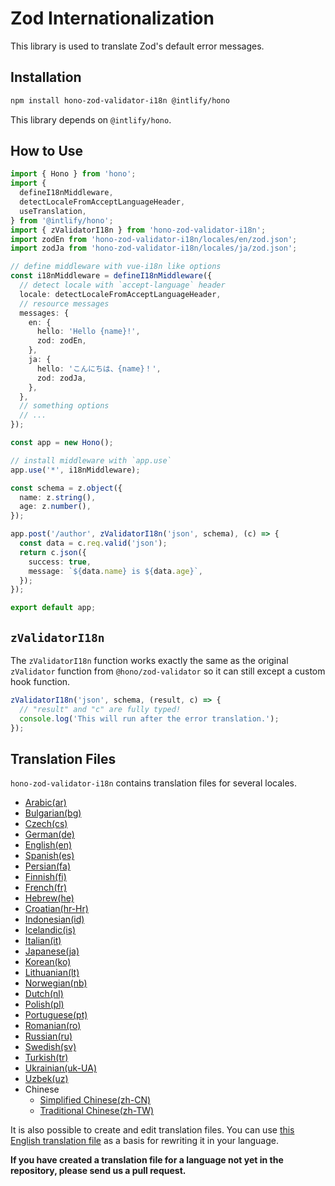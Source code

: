 # Zod Internationalization

This library is used to translate Zod's default error messages.

## Installation

```bash
npm install hono-zod-validator-i18n @intlify/hono
```

This library depends on `@intlify/hono`.

## How to Use

```ts
import { Hono } from 'hono';
import {
  defineI18nMiddleware,
  detectLocaleFromAcceptLanguageHeader,
  useTranslation,
} from '@intlify/hono';
import { zValidatorI18n } from 'hono-zod-validator-i18n';
import zodEn from 'hono-zod-validator-i18n/locales/en/zod.json';
import zodJa from 'hono-zod-validator-i18n/locales/ja/zod.json';

// define middleware with vue-i18n like options
const i18nMiddleware = defineI18nMiddleware({
  // detect locale with `accept-language` header
  locale: detectLocaleFromAcceptLanguageHeader,
  // resource messages
  messages: {
    en: {
      hello: 'Hello {name}!',
      zod: zodEn,
    },
    ja: {
      hello: 'こんにちは、{name}！',
      zod: zodJa,
    },
  },
  // something options
  // ...
});

const app = new Hono();

// install middleware with `app.use`
app.use('*', i18nMiddleware);

const schema = z.object({
  name: z.string(),
  age: z.number(),
});

app.post('/author', zValidatorI18n('json', schema), (c) => {
  const data = c.req.valid('json');
  return c.json({
    success: true,
    message: `${data.name} is ${data.age}`,
  });
});

export default app;
```

## `zValidatorI18n`

The `zValidatorI18n` function works exactly the same as the original `zValidator` function from `@hono/zod-validator` so it can still except a custom hook function.

```ts
zValidatorI18n('json', schema, (result, c) => {
  // "result" and "c" are fully typed!
  console.log('This will run after the error translation.');
});
```

## Translation Files

`hono-zod-validator-i18n` contains translation files for several locales.

- [Arabic(ar)](https://github.com/thijserven/hono-zod-validator-i18n/blob/main/locales/ar/zod.json)
- [Bulgarian(bg)](https://github.com/thijserven/hono-zod-validator-i18n/blob/main/locales/bg/zod.json)
- [Czech(cs)](https://github.com/thijserven/hono-zod-validator-i18n/blob/main/locales/cs/zod.json)
- [German(de)](https://github.com/thijserven/hono-zod-validator-i18n/blob/main/locales/de/zod.json)
- [English(en)](https://github.com/thijserven/hono-zod-validator-i18n/blob/main/locales/en/zod.json)
- [Spanish(es)](https://github.com/thijserven/hono-zod-validator-i18n/blob/main/locales/es/zod.json)
- [Persian(fa)](https://github.com/thijserven/hono-zod-validator-i18n/blob/main/locales/fa/zod.json)
- [Finnish(fi)](https://github.com/thijserven/hono-zod-validator-i18n/blob/main/locales/fi/zod.json)
- [French(fr)](https://github.com/thijserven/hono-zod-validator-i18n/blob/main/locales/fr/zod.json)
- [Hebrew(he)](https://github.com/thijserven/hono-zod-validator-i18n/blob/main/locales/he/zod.json)
- [Croatian(hr-Hr)](https://github.com/thijserven/hono-zod-validator-i18n/blob/main/locales/hr-He/zod.json)
- [Indonesian(id)](https://github.com/thijserven/hono-zod-validator-i18n/blob/main/locales/id/zod.json)
- [Icelandic(is)](https://github.com/thijserven/hono-zod-validator-i18n/blob/main/locales/is/zod.json)
- [Italian(it)](https://github.com/thijserven/hono-zod-validator-i18n/blob/main/locales/it/zod.json)
- [Japanese(ja)](https://github.com/thijserven/hono-zod-validator-i18n/blob/main/locales/ja/zod.json)
- [Korean(ko)](https://github.com/thijserven/hono-zod-validator-i18n/blob/main/locales/ko/zod.json)
- [Lithuanian(lt)](https://github.com/thijserven/hono-zod-validator-i18n/blob/main/locales/lt/zod.json)
- [Norwegian(nb)](https://github.com/thijserven/hono-zod-validator-i18n/blob/main/locales/nb/zod.json)
- [Dutch(nl)](https://github.com/thijserven/hono-zod-validator-i18n/blob/main/locales/nl/zod.json)
- [Polish(pl)](https://github.com/thijserven/hono-zod-validator-i18n/blob/main/locales/pl/zod.json)
- [Portuguese(pt)](https://github.com/thijserven/hono-zod-validator-i18n/blob/main/locales/pt/zod.json)
- [Romanian(ro)](https://github.com/thijserven/hono-zod-validator-i18n/blob/main/locales/ro/zod.json)
- [Russian(ru)](https://github.com/thijserven/hono-zod-validator-i18n/blob/main/locales/ru/zod.json)
- [Swedish(sv)](https://github.com/thijserven/hono-zod-validator-i18n/blob/main/locales/sv/zod.json)
- [Turkish(tr)](https://github.com/thijserven/hono-zod-validator-i18n/blob/main/locales/tr/zod.json)
- [Ukrainian(uk-UA)](https://github.com/thijserven/hono-zod-validator-i18n/blob/main/locales/uk-UA/zod.json)
- [Uzbek(uz)](https://github.com/thijserven/hono-zod-validator-i18n/blob/main/locales/uz/zod.json)
- Chinese
  - [Simplified Chinese(zh-CN)](https://github.com/thijserven/hono-zod-validator-i18n/blob/main/locales/zh-CN/zod.json)
  - [Traditional Chinese(zh-TW)](https://github.com/thijserven/hono-zod-validator-i18n/blob/main/locales/zh-TW/zod.json)

It is also possible to create and edit translation files. You can use [this English translation file](https://github.com/thijserven/hono-zod-validator-i18n/blob/main/locales/en/zod.json) as a basis for rewriting it in your language.

**If you have created a translation file for a language not yet in the repository, please send us a pull request.**
